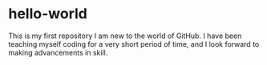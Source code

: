 # hello-world
This is my first repository
I am new to the world of GitHub. I have been teaching myself coding for a very short period of time, and I look forward to making advancements in skill.
